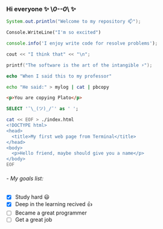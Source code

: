 ### Hi everyone ✨ \\_0--0_\ ✨ 

```java
System.out.println("Welcome to my repository 📫");
```
```vb
Console.WriteLine("I'm so excited")
````
```javascript
console.info('I enjoy write code for resolve problems');
```
```cpp
cout << "I think that" << "\n"; 
```
```c
printf("The software is the art of the intangible ⚡");
```
```PHP
echo "When I said this to my professor"
```
```bash
echo "He said:" > mylog | cat | pbcopy
```
```html
<p>You are copying Plato</p>
```
```sql
SELECT '¯\_(ツ)_/¯' as ' ';
```

```bash
cat << EOF > ./index.html
<!DOCTYPE html>
<head>
  <title>My first web page from Terminal</title>
</head>
<body>
  <p>Hello friend, maybe should give you a name</p>
</body>
EOF
```
<!--
Some ideas:

- 🔭 I’m currently working on ...
- 🌱 I’m currently learning ...
- 👯 I’m looking to collaborate on ...
- 🤔 I’m looking for help with ...
- 💬 Ask me about ...
- 📫 How to reach me: ...
- 😄 Pronouns: ...
- ⚡ Fun fact: ...
-->

###### - My goals list:
* [x] Study hard :smiley:
* [x] Deep in the learning recived :+1:
* [ ] Became a great programmer
* [ ] Get a great job
